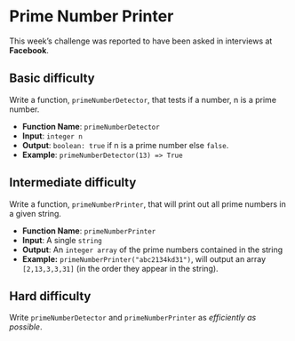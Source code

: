 # Prime Number Printer

This week’s challenge was reported to have been asked in interviews at **Facebook**.

## Basic difficulty

Write a function, `primeNumberDetector`, that tests if a number, n is a prime number.

* **Function Name**: `primeNumberDetector`
* **Input**: `integer n`
* **Output**: `boolean: true` if n is a prime number else `false`.
* **Example**: `primeNumberDetector(13) => True`

## Intermediate difficulty

Write a function, `primeNumberPrinter`, that will print out all prime numbers in a given string.

* **Function Name**: `primeNumberPrinter`
* **Input**: A single `string`
* **Output**: An `integer array` of the prime numbers contained in the string
* **Example:** `primeNumberPrinter("abc2134kd31")`, will output an array `[2,13,3,3,31]` (in the order they appear in the string).

## Hard difficulty

Write `primeNumberDetector` and `primeNumberPrinter` as *efficiently as possible*.
